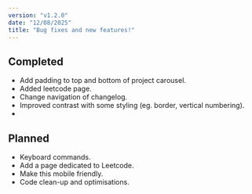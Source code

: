 ```yaml
---
version: "v1.2.0"
date: "12/08/2025"
title: "Bug fixes and new features!"
---
```


## Completed

- Add padding to top and bottom of project carousel.
- Added leetcode page.
- Change navigation of changelog.
- Improved contrast with some styling (eg. border, vertical numbering).
-

## Planned

- Keyboard commands.
- Add a page dedicated to Leetcode.
- Make this mobile friendly.
- Code clean-up and optimisations.

